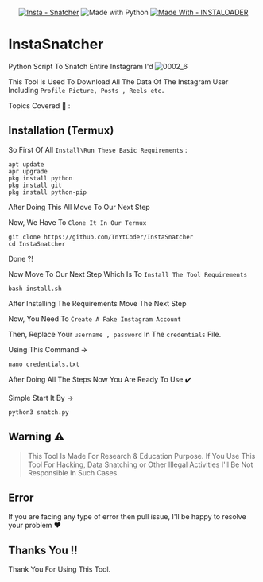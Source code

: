 <p align="center">
<a href="https://github.com/TnYtCoder/InstaSnatcher"><img src="https://img.shields.io/badge/Insta-Snatcher-success?logo=Instagram&logoColor=green" alt="Insta - Snatcher"></a>
  <img src="https://img.shields.io/badge/Python-%3E=3.6-blue?logo=python&logoColor=white" alt="Made with Python">
<a href="https://instaloader.github.io/"><img src="https://img.shields.io/badge/Made_With-INSTALOADER_-brightgreen?style=for-the-badge&logo=Python" alt="Made With - INSTALOADER "></a>
</p>

# InstaSnatcher
Python Script To Snatch Entire Instagram I'd 
![0002_6](https://github.com/TnYtCoder/InstaSnatcher-/assets/115485810/7c21d178-33a5-4f70-af00-ae9fb9b3d2f2)

This Tool Is Used To Download All The Data Of The Instagram User Including `Profile Picture, Posts , Reels etc.`

Topics Covered 📑 :


## Installation (Termux)
So First Of All `Install\Run These Basic Requirements` :
```
apt update
apr upgrade
pkg install python
pkg install git
pkg install python-pip
```
After Doing This All Move To Our Next Step

Now, We Have To `Clone It In Our Termux`
```
git clone https://github.com/TnYtCoder/InstaSnatcher
cd InstaSnatcher
```
Done ?!

Now Move To Our Next Step Which Is To `Install The Tool Requirements`
```
bash install.sh
```
After Installing The Requirements Move The Next Step

Now, You Need To `Create A Fake Instagram Account`

Then, Replace Your `username , password` In The `credentials` File.

Using This Command →
```
nano credentials.txt
```
After Doing All The Steps Now You Are Ready To Use ✔️

Simple Start It By →
```
python3 snatch.py
```

## Warning ⚠️
>This Tool Is Made For Research & Education Purpose. If You Use This Tool For Hacking, Data Snatching or Other Illegal Activities I'll Be Not Responsible In Such Cases.

## Error
If you are facing any type of error then pull issue, I'll be happy to resolve your problem ❤️

## Thanks You !!
Thank You For Using This Tool.
